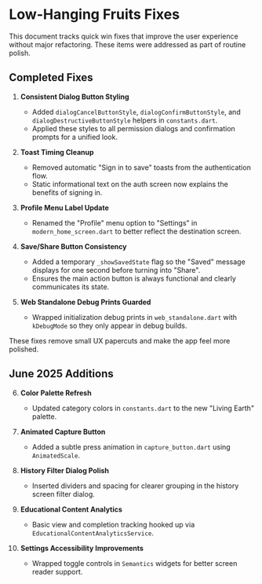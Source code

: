 # Low-Hanging Fruits Fixes

This document tracks quick win fixes that improve the user experience without major refactoring. These items were addressed as part of routine polish.

## Completed Fixes

1. **Consistent Dialog Button Styling**
   - Added `dialogCancelButtonStyle`, `dialogConfirmButtonStyle`, and `dialogDestructiveButtonStyle` helpers in `constants.dart`.
   - Applied these styles to all permission dialogs and confirmation prompts for a unified look.

2. **Toast Timing Cleanup**
   - Removed automatic "Sign in to save" toasts from the authentication flow.
   - Static informational text on the auth screen now explains the benefits of signing in.

3. **Profile Menu Label Update**
   - Renamed the "Profile" menu option to "Settings" in `modern_home_screen.dart` to better reflect the destination screen.

4. **Save/Share Button Consistency**
   - Added a temporary `_showSavedState` flag so the "Saved" message displays for one second before turning into "Share".
   - Ensures the main action button is always functional and clearly communicates its state.

5. **Web Standalone Debug Prints Guarded**
   - Wrapped initialization debug prints in `web_standalone.dart` with `kDebugMode` so they only appear in debug builds.

These fixes remove small UX papercuts and make the app feel more polished.

## June 2025 Additions

6. **Color Palette Refresh**
   - Updated category colors in `constants.dart` to the new "Living Earth" palette.

7. **Animated Capture Button**
   - Added a subtle press animation in `capture_button.dart` using `AnimatedScale`.

8. **History Filter Dialog Polish**
   - Inserted dividers and spacing for clearer grouping in the history screen filter dialog.

9. **Educational Content Analytics**
   - Basic view and completion tracking hooked up via `EducationalContentAnalyticsService`.

10. **Settings Accessibility Improvements**
    - Wrapped toggle controls in `Semantics` widgets for better screen reader support.
